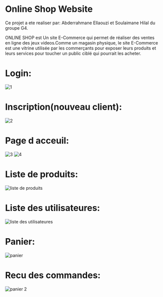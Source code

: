 # Online Shop Website 

Ce projet a ete realiser par: Abderrahmane Ellaouzi et Soulaimane Hilal du groupe G4.

ONLINE SHOP est Un site E-Commerce qui permet de réaliser des ventes en ligne des jeux videos.Comme un magasin physique, le site E-Commerce est une vitrine utilisée par les commerçants pour exposer leurs produits et leurs services pour toucher un public ciblé qui pourrait les acheter.

# Login: 
![1 ](https://user-images.githubusercontent.com/107000262/220225273-f15ca5bb-a1d3-43fb-a33d-c60ec1617055.png)

# Inscription(nouveau client):
![2](https://user-images.githubusercontent.com/107000262/220225492-0fd2dc1e-e404-4ca2-80b4-75d7675ac1e9.png)

# Page d acceuil:
![3](https://user-images.githubusercontent.com/107000262/220225630-5ed294b0-aa08-49d2-8d8d-5e268ecd0583.png)
![4](https://user-images.githubusercontent.com/107000262/220226614-e3fffe83-97ba-47b2-b79a-08cba9a445de.png)


# Liste de produits:
![liste de produits ](https://user-images.githubusercontent.com/107000262/220226896-d361ad19-f769-4ca5-83dd-7541d75fa8b3.png)


# Liste des utilisateures:
![liste des utilisateures ](https://user-images.githubusercontent.com/107000262/220227107-9a94f82c-67e6-4c4a-be20-21c4ac2420fd.png)


# Panier:
![panier ](https://user-images.githubusercontent.com/107000262/220227302-6b7ac96c-ca2a-4bc6-885d-a5427d98e7e7.png)


# Recu des commandes:
![panier 2 ](https://user-images.githubusercontent.com/107000262/220227338-1ccab2c8-0f8c-4069-95fc-417a5225fb56.png)














